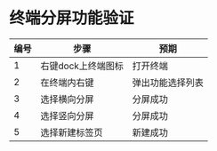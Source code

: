 ﻿#  终端分屏功能验证

| 编号 | 步骤                                          | 预期                 |
| ---- | --------------------------------------------- | ------------------- |
| 1    | 右键dock上终端图标  |    	打开终端   |
| 2 | 在终端内右键 | 弹出功能选择列表 |
| 3 | 选择横向分屏 | 分屏成功 |
| 4 | 选择竖向分屏 | 分屏成功 |
| 5 | 选择新建标签页 | 新建成功 |
